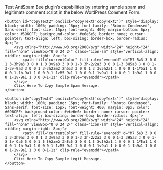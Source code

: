 <div id="copyContainer" style="width: 100%;">
    <p>Test AntiSpam Bee plugin’s capabilities by entering sample spam and legitimate comment script in the below WordPress Comment Form.</p>
    
    <button id="copyText2" onclick="copyText('copyText2')" style="display: block; width: 100%; padding: 16px; font-family: 'Roboto Condensed', Sans-serif; font-size: 15px; font-weight: 400; margin-bottom: 6px; color: #696CFF; background-color: #e6e6e6; border: none; cursor: pointer; text-align: left; box-sizing: border-box; border-radius: 4px;">
        <svg xmlns="http://www.w3.org/2000/svg" width="24" height="24" fill="none" viewBox="0 0 24 24" class="icon-sm" style="vertical-align: middle; margin-right: 8px;">
            <path fill="currentColor" fill-rule="evenodd" d="M7 5a3 3 0 0 1 3-3h9a3 3 0 0 1 3 3v9a3 3 0 0 1-3 3h-2v2a3 3 0 0 1-3 3H5a3 3 0 0 1-3-3v-9a3 3 0 0 1 3-3h2zm2 2h5a3 3 0 0 1 3 3v5h2a1 1 0 0 0 1-1V5a1 1 0 0 0-1-1h-9a1 1 0 0 0-1 1zM5 9a1 1 0 0 0-1 1v9a1 1 0 0 0 1 1h9a1 1 0 0 0 1-1v-9a1 1 0 0 0-1-1z" clip-rule="evenodd"></path>
        </svg>
        Click Here To Copy Sample Spam Message.
    </button>

    <button id="copyText4" onclick="copyText('copyText4')" style="display: block; width: 100%; padding: 16px; font-family: 'Roboto Condensed', Sans-serif; font-size: 15px; font-weight: 400; margin: 0px; color: #696CFF; background-color: #e6e6e6; border: none; cursor: pointer; text-align: left; box-sizing: border-box; border-radius: 4px;">
        <svg xmlns="http://www.w3.org/2000/svg" width="24" height="24" fill="none" viewBox="0 0 24 24" class="icon-sm" style="vertical-align: middle; margin-right: 8px;">
            <path fill="currentColor" fill-rule="evenodd" d="M7 5a3 3 0 0 1 3-3h9a3 3 0 0 1 3 3v9a3 3 0 0 1-3 3h-2v2a3 3 0 0 1-3 3H5a3 3 0 0 1-3-3v-9a3 3 0 0 1 3-3h2zm2 2h5a3 3 0 0 1 3 3v5h2a1 1 0 0 0 1-1V5a1 1 0 0 0-1-1h-9a1 1 0 0 0-1 1zM5 9a1 1 0 0 0-1 1v9a1 1 0 0 0 1 1h9a1 1 0 0 0 1-1v-9a1 1 0 0 0-1-1z" clip-rule="evenodd"></path>
        </svg>
        Click Here To Copy Sample Legit Message.
    </button>
</div>

<script>
function copyText(buttonId) {
    let textToCopy;
    
    // Determine which text to copy based on the buttonId
    if (buttonId === "copyText2") {
        textToCopy = `Dear John,\n\nYou've been selected for an exclusive investment opportunity with guaranteed high returns. Act now to double, even triple, your money in just weeks.\n\nDon't miss out on this once-in-a-lifetime chance. Click the link to secure your spot and start earning big today!\n\nBest Regards,\nHenry Maxwell`;
    } else if (buttonId === "copyText4") {
        textToCopy = `Dear Jane Doe,\n\nThank you for reaching out to our customer service team. We have received your inquiry and will get back to you within 24-48 hours.\n\nFor urgent matters, please feel free to contact us directly at (123) 456-7890.\n\nBest Regards,\nCustomer Support Team`;
    }

    // Create a hidden textarea element
    const textarea = document.createElement("textarea");
    textarea.value = textToCopy;
    document.body.appendChild(textarea);

    // Select the textarea content
    textarea.select();
    textarea.setSelectionRange(0, 99999); // For mobile devices

    // Copy the text to clipboard
    document.execCommand("copy");

    // Remove the textarea from the DOM
    document.body.removeChild(textarea);

    // Alert the user
    alert('Sample text copied to clipboard!');

    // Change the SVG icon color
    const button = document.getElementById(buttonId);
    const svgIcon = button.querySelector("svg");
    svgIcon.style.color = 'grey'; // Update color directly

    // Remove the color change after 0.5 seconds
    setTimeout(() => {
        svgIcon.style.color = ''; // Reset color
    }, 500);
}
</script>

